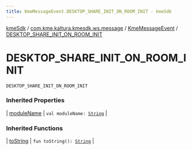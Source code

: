 ```yaml
---
title: KmeMessageEvent.DESKTOP_SHARE_INIT_ON_ROOM_INIT - kmeSdk
---
```


[kmeSdk](../../index.html) / [com.kme.kaltura.kmesdk.ws.message](../index.html) / [KmeMessageEvent](index.html) / [DESKTOP_SHARE_INIT_ON_ROOM_INIT](./-d-e-s-k-t-o-p_-s-h-a-r-e_-i-n-i-t_-o-n_-r-o-o-m_-i-n-i-t.html)

# DESKTOP_SHARE_INIT_ON_ROOM_INIT

`DESKTOP_SHARE_INIT_ON_ROOM_INIT`

### Inherited Properties

| [moduleName](module-name.html) | `val moduleName: `[`String`](https://kotlinlang.org/api/latest/jvm/stdlib/kotlin/-string/index.html) |

### Inherited Functions

| [toString](to-string.html) | `fun toString(): `[`String`](https://kotlinlang.org/api/latest/jvm/stdlib/kotlin/-string/index.html) |

